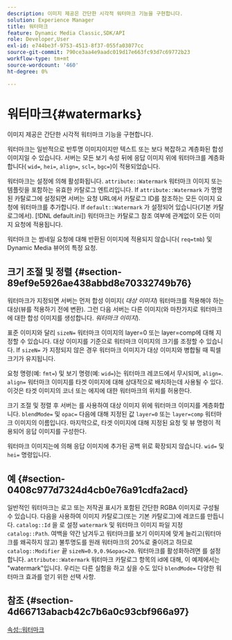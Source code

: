 ```yaml
---
description: 이미지 제공은 간단한 시각적 워터마크 기능을 구현합니다.
solution: Experience Manager
title: 워터마크
feature: Dynamic Media Classic,SDK/API
role: Developer,User
exl-id: e744be3f-9753-4513-8f37-055fa03077cc
source-git-commit: 790ce3aa4e9aadc019d17e663fc93d7c69772b23
workflow-type: tm+mt
source-wordcount: '460'
ht-degree: 0%

---
```


# 워터마크{#watermarks}

이미지 제공은 간단한 시각적 워터마크 기능을 구현합니다.

워터마크는 일반적으로 반투명 이미지이지만 텍스트 또는 보다 복잡하고 계층화된 합성 이미지일 수 있습니다. 서버는 모든 보기 속성 뒤에 응답 이미지 위에 워터마크를 계층화합니다( `wid=`, `hei=`, `align=`, `scl=`, `bgc=`)이 적용되었습니다.

워터마크는 설정에 의해 활성화됩니다. `attribute::Watermark` 워터마크 이미지 또는 템플릿을 포함하는 유효한 카탈로그 엔트리입니다. If `attribute::Watermark` 가 명명된 카탈로그에 설정되면 서버는 요청 URL에서 카탈로그 ID를 참조하는 모든 이미지 요청에 워터마크를 추가합니다. If `default::Watermark` 가 설정되어 있습니다(기본 카탈로그에서). [!DNL default.ini]) 워터마크는 카탈로그 참조 여부에 관계없이 모든 이미지 요청에 적용됩니다.

워터마크 는 썸네일 요청에 대해 반환된 이미지에 적용되지 않습니다( `req=tmb`) 및 Dynamic Media 뷰어의 특정 요청.

## 크기 조절 및 정렬 {#section-89ef9e5926ae438abbd8e70332749b76}

워터마크가 지정되면 서버는 먼저 합성 이미지( *대상 이미지*) 워터마크를 적용해야 하는 대상(뷰를 적용하기 전에 변환). 그런 다음 서버는 다른 이미지(와 마찬가지로 워터마크에 대한 합성 이미지를 생성합니다. *워터마크 이미지*).

표준 이미지와 달리 `sizeN=` 워터마크 이미지의 layer=0 또는 layer=comp에 대해 지정할 수 있습니다. 대상 이미지를 기준으로 워터마크 이미지의 크기를 조정할 수 있습니다. If `sizeN=` 가 지정되지 않은 경우 워터마크 이미지가 대상 이미지와 병합될 때 픽셀 크기가 유지됩니다.

요청 명령(예: `fmt=`) 및 보기 명령(예: `wid=`)는 워터마크 레코드에서 무시되며, `align=`. `align=` 워터마크 이미지를 타겟 이미지에 대해 상대적으로 배치하는데 사용될 수 있다. 이것은 타겟 이미지의 코너 또는 에지에 대한 워터마크의 위치를 허용한다.

크기 조절 및 정렬 후 서버는 를 사용하여 대상 이미지 위에 워터마크 이미지를 계층화합니다. `blendMode=` 및 `opac=` 다음에 대해 지정된 값 `layer=0` 또는 `layer=comp` 워터마크 이미지의 이름입니다. 마지막으로, 타겟 이미지에 대해 지정된 요청 및 뷰 명령이 적용되어 응답 이미지를 구성한다.

워터마크 이미지는에 의해 응답 이미지에 추가된 공백 위로 확장되지 않습니다. `wid=` 및 `hei=` 명령입니다.

## 예 {#section-0408c977d7324d4cb0e76a91cdfa2acd}

일반적인 워터마크는 로고 또는 저작권 표시가 포함된 간단한 RGBA 이미지로 구성될 수 있습니다. 다음을 사용하여 이미지 카탈로그(또는 기본 카탈로그)에 레코드를 만듭니다. `catalog::Id` 을 로 설정 `watermark` 및 워터마크 이미지 파일 지정 `catalog::Path`. 여백을 약간 남겨두고 워터마크를 보기 이미지에 맞게 늘리고(워터마크를 왜곡하지 않고) 불투명도를 원래 워터마크의 20%로 줄이려고 하므로 `catalog::Modifier` 끝 `sizeN=0.9,0.9&opac=20`. 워터마크를 활성화하려면 를 설정합니다. `attribute::Watermark` 워터마크 카탈로그 항목의 id에 대해, 이 예제에서는 &quot;watermark&quot;입니다. 우리는 다른 실험을 하고 싶을 수도 있다 `blendMode=` 다양한 워터마크 효과를 얻기 위한 선택 사항.

## 참조 {#section-4d66713abacb42c7b6a0c93cbf966a97}

[속성::워터마크](../../../../../is-api/image-catalog/image-serving-api-ref/c-image-catalog-reference/c-attributes-reference/r-watermark.md#reference-942b50acb2dd43a5ae498dc41ea9ac9b)
